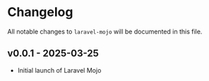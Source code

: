# Changelog

All notable changes to `laravel-mojo` will be documented in this file.

## v0.0.1 - 2025-03-25

- Initial launch of Laravel Mojo
